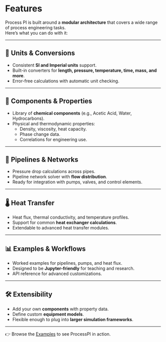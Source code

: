 # Features

Process PI is built around a **modular architecture** that covers a wide range of process engineering tasks.  
Here’s what you can do with it:

---

## 🔢 Units & Conversions

- Consistent **SI and Imperial units** support.  
- Built-in converters for **length, pressure, temperature, time, mass, and more**.  
- Error-free calculations with automatic unit checking.

---

## 🧪 Components & Properties

- Library of **chemical components** (e.g., Acetic Acid, Water, Hydrocarbons).  
- Physical and thermodynamic properties:
  - Density, viscosity, heat capacity.  
  - Phase change data.  
  - Correlations for engineering use.

---

## 🔄 Pipelines & Networks

- Pressure drop calculations across pipes.  
- Pipeline network solver with **flow distribution**.  
- Ready for integration with pumps, valves, and control elements.

---

## 🌡️ Heat Transfer

- Heat flux, thermal conductivity, and temperature profiles.  
- Support for common **heat exchanger calculations**.  
- Extendable to advanced heat transfer modules.

---

## 📊 Examples & Workflows

- Worked examples for pipelines, pumps, and heat flux.  
- Designed to be **Jupyter-friendly** for teaching and research.  
- API reference for advanced customizations.

---

## 🛠️ Extensibility

- Add your own **components** with property data.  
- Define custom **equipment models**.  
- Flexible enough to plug into **larger simulation frameworks**.

---

👉 Browse the [Examples](../examples/pipeline-example.md) to see ProcessPI in action.
